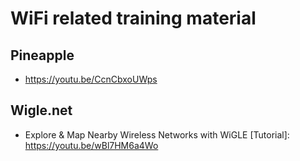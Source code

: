 # WiFi related training material

## Pineapple

- https://youtu.be/CcnCbxoUWps

## Wigle.net

- Explore & Map Nearby Wireless Networks with WiGLE [Tutorial]: https://youtu.be/wBl7HM6a4Wo
